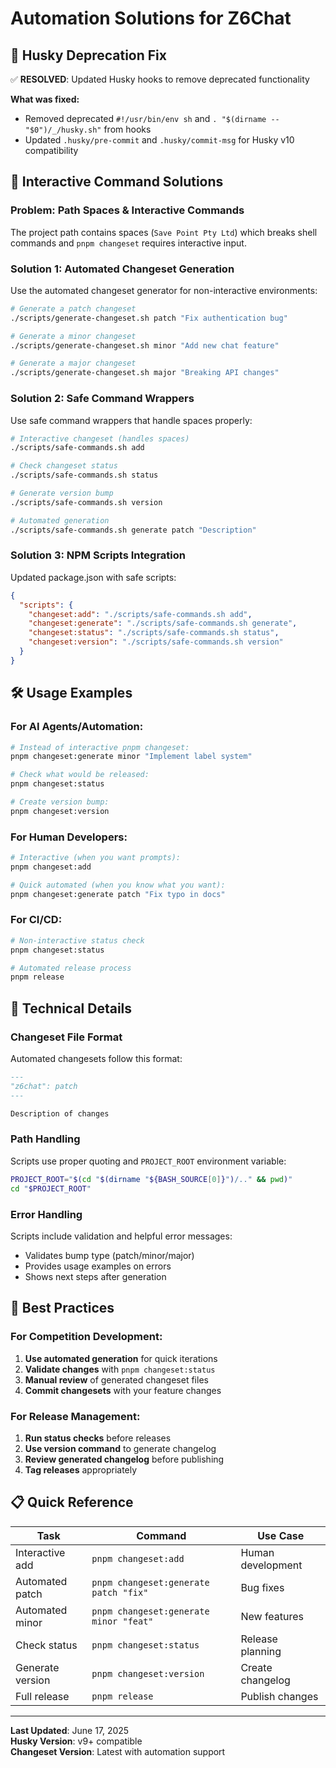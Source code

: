# Automation Solutions for Z6Chat

## 🚨 **Husky Deprecation Fix**

✅ **RESOLVED**: Updated Husky hooks to remove deprecated functionality

**What was fixed:**
- Removed deprecated `#!/usr/bin/env sh` and `. "$(dirname -- "$0")/_/husky.sh"` from hooks
- Updated `.husky/pre-commit` and `.husky/commit-msg` for Husky v10 compatibility

## 🤖 **Interactive Command Solutions**

### **Problem: Path Spaces & Interactive Commands**

The project path contains spaces (`Save Point Pty Ltd`) which breaks shell commands and `pnpm changeset` requires interactive input.

### **Solution 1: Automated Changeset Generation**

Use the automated changeset generator for non-interactive environments:

```bash
# Generate a patch changeset
./scripts/generate-changeset.sh patch "Fix authentication bug"

# Generate a minor changeset  
./scripts/generate-changeset.sh minor "Add new chat feature"

# Generate a major changeset
./scripts/generate-changeset.sh major "Breaking API changes"
```

### **Solution 2: Safe Command Wrappers**

Use safe command wrappers that handle spaces properly:

```bash
# Interactive changeset (handles spaces)
./scripts/safe-commands.sh add

# Check changeset status
./scripts/safe-commands.sh status

# Generate version bump
./scripts/safe-commands.sh version

# Automated generation
./scripts/safe-commands.sh generate patch "Description"
```

### **Solution 3: NPM Scripts Integration**

Updated package.json with safe scripts:

```json
{
  "scripts": {
    "changeset:add": "./scripts/safe-commands.sh add",
    "changeset:generate": "./scripts/safe-commands.sh generate", 
    "changeset:status": "./scripts/safe-commands.sh status",
    "changeset:version": "./scripts/safe-commands.sh version"
  }
}
```

## 🛠️ **Usage Examples**

### **For AI Agents/Automation:**

```bash
# Instead of interactive pnpm changeset:
pnpm changeset:generate minor "Implement label system"

# Check what would be released:
pnpm changeset:status

# Create version bump:
pnpm changeset:version
```

### **For Human Developers:**

```bash
# Interactive (when you want prompts):
pnpm changeset:add

# Quick automated (when you know what you want):
pnpm changeset:generate patch "Fix typo in docs"
```

### **For CI/CD:**

```bash
# Non-interactive status check
pnpm changeset:status

# Automated release process
pnpm release
```

## 🔧 **Technical Details**

### **Changeset File Format**

Automated changesets follow this format:

```markdown
---
"z6chat": patch
---

Description of changes
```

### **Path Handling**

Scripts use proper quoting and `PROJECT_ROOT` environment variable:

```bash
PROJECT_ROOT="$(cd "$(dirname "${BASH_SOURCE[0]}")/.." && pwd)"
cd "$PROJECT_ROOT"
```

### **Error Handling**

Scripts include validation and helpful error messages:

- Validates bump type (patch/minor/major)
- Provides usage examples on errors
- Shows next steps after generation

## 🚀 **Best Practices**

### **For Competition Development:**

1. **Use automated generation** for quick iterations
2. **Validate changes** with `pnpm changeset:status`
3. **Manual review** of generated changeset files
4. **Commit changesets** with your feature changes

### **For Release Management:**

1. **Run status checks** before releases
2. **Use version command** to generate changelog
3. **Review generated changelog** before publishing
4. **Tag releases** appropriately

## 📋 **Quick Reference**

| Task | Command | Use Case |
|------|---------|----------|
| Interactive add | `pnpm changeset:add` | Human development |
| Automated patch | `pnpm changeset:generate patch "fix"` | Bug fixes |
| Automated minor | `pnpm changeset:generate minor "feat"` | New features |
| Check status | `pnpm changeset:status` | Release planning |
| Generate version | `pnpm changeset:version` | Create changelog |
| Full release | `pnpm release` | Publish changes |

---

**Last Updated**: June 17, 2025  
**Husky Version**: v9+ compatible  
**Changeset Version**: Latest with automation support